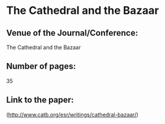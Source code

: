 # The Cathedral and the Bazaar

  

## Venue of the Journal/Conference:
The Cathedral and the Bazaar


## Number of pages: 
35

## Link to the paper:
(http://www.catb.org/esr/writings/cathedral-bazaar/)
  
